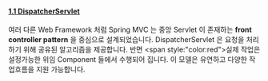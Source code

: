 #### [1.1 DispatcherServlet](https://docs.spring.io/spring/docs/current/spring-framework-reference/web.html#mvc-servlet)

여러 다른 Web Framework 처럼 Spring MVC 는 중앙 Servlet 이 존재하는 __front controller pattern__ 을 중심으로 설계되었습니다.
DispatcherServlet 은 요청을 처리하기 위해 공유된 알고리즘을 제공합니다. 반면 <span style:"color:red">실제 작업은 설정가능한 위임 Component 들에서 수행</span>되어 집니다.
이 모델은 유연하고 다양한 작업흐름을 지원 가능합니다.

 